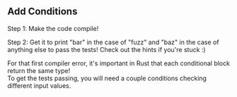 ﻿## Add Conditions

Step 1: Make the code compile!

Step 2: Get it to print "bar" in the case of "fuzz" and "baz" in the case of anything else to pass the tests!
Check out the hints if you're stuck :)

<div class="hint">For that first compiler error, it's important in Rust that each conditional
block return the same type!</div>

<div class="hint">To get the tests passing, you will need a couple
conditions checking different input values.</div>